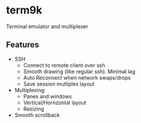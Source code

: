 # term9k
Terminal emulator and multiplexer 

## Features
- SSH
   - Connect to remote client over ssh
   - Smooth drawing (like regular ssh). Minimal lag
   - Auto Reconnect when network swaps/drops
   - Save session mutliplex layout
- Multiplexing:
  - Panes and windows
  - Vertical/Hornzontal layout
  - Resizing
- Smooth scrollback
